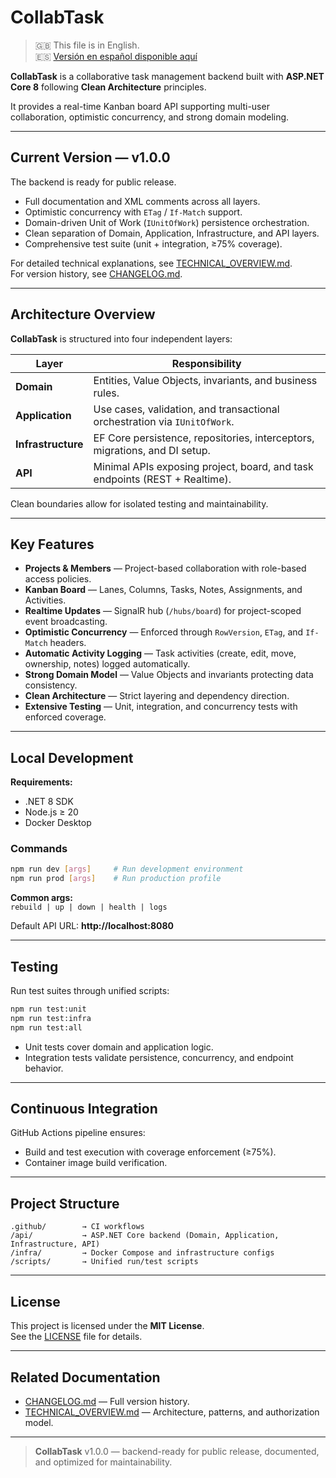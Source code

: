 # CollabTask

> 🇬🇧 This file is in English.  
> 🇪🇸 [Versión en español disponible aquí](./README.es.md)

**CollabTask** is a collaborative task management backend built with **ASP.NET Core 8** following **Clean Architecture** principles.

It provides a real-time Kanban board API supporting multi-user collaboration, optimistic concurrency, and strong domain modeling.

---

## Current Version — v1.0.0

The backend is ready for public release.

- Full documentation and XML comments across all layers.
- Optimistic concurrency with `ETag` / `If-Match` support.
- Domain-driven Unit of Work (`IUnitOfWork`) persistence orchestration.
- Clean separation of Domain, Application, Infrastructure, and API layers.
- Comprehensive test suite (unit + integration, ≥75% coverage).

For detailed technical explanations, see [TECHNICAL_OVERVIEW.md](docs/TECHNICAL_OVERVIEW.md).  
For version history, see [CHANGELOG.md](./CHANGELOG.md).

---

## Architecture Overview

**CollabTask** is structured into four independent layers:

| Layer | Responsibility |
|-------|----------------|
| **Domain** | Entities, Value Objects, invariants, and business rules. |
| **Application** | Use cases, validation, and transactional orchestration via `IUnitOfWork`. |
| **Infrastructure** | EF Core persistence, repositories, interceptors, migrations, and DI setup. |
| **API** | Minimal APIs exposing project, board, and task endpoints (REST + Realtime). |

Clean boundaries allow for isolated testing and maintainability.  

---

## Key Features

- **Projects & Members** — Project-based collaboration with role-based access policies.  
- **Kanban Board** — Lanes, Columns, Tasks, Notes, Assignments, and Activities.  
- **Realtime Updates** — SignalR hub (`/hubs/board`) for project-scoped event broadcasting.  
- **Optimistic Concurrency** — Enforced through `RowVersion`, `ETag`, and `If-Match` headers.  
- **Automatic Activity Logging** — Task activities (create, edit, move, ownership, notes) logged automatically.  
- **Strong Domain Model** — Value Objects and invariants protecting data consistency.  
- **Clean Architecture** — Strict layering and dependency direction.  
- **Extensive Testing** — Unit, integration, and concurrency tests with enforced coverage.  

---

## Local Development

**Requirements:**  
- .NET 8 SDK  
- Node.js ≥ 20  
- Docker Desktop

### Commands
```bash
npm run dev [args]     # Run development environment
npm run prod [args]    # Run production profile
```

**Common args:**  
`rebuild | up | down | health | logs`

Default API URL: **http://localhost:8080**

---

## Testing

Run test suites through unified scripts:

```bash
npm run test:unit
npm run test:infra
npm run test:all
```

- Unit tests cover domain and application logic.
- Integration tests validate persistence, concurrency, and endpoint behavior.

---

## Continuous Integration

GitHub Actions pipeline ensures:
- Build and test execution with coverage enforcement (≥75%).
- Container image build verification.

---

## Project Structure

```
.github/        → CI workflows
/api/           → ASP.NET Core backend (Domain, Application, Infrastructure, API)
/infra/         → Docker Compose and infrastructure configs
/scripts/       → Unified run/test scripts
```

---

## License

This project is licensed under the **MIT License**.  
See the [LICENSE](./LICENSE) file for details.

---

## Related Documentation

- [CHANGELOG.md](./CHANGELOG.md) — Full version history.  
- [TECHNICAL_OVERVIEW.md](docs/TECHNICAL_OVERVIEW.md) — Architecture, patterns, and authorization model.  

---

> **CollabTask** v1.0.0 — backend-ready for public release, documented, and optimized for maintainability.

